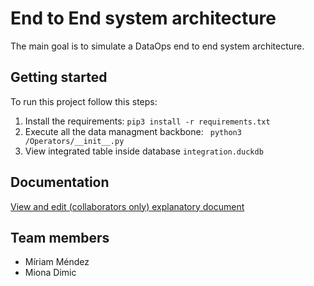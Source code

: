 # End to End system architecture
The main goal is to simulate a DataOps end to end system architecture.

## Getting started
To run this project follow this steps:
1. Install the requirements: ``pip3 install -r requirements.txt``
2. Execute all the data managment backbone: `` python3 /Operators/__init__.py``
3. View integrated table inside database ``integration.duckdb``

## Documentation
[View and edit (collaborators only) explanatory document](https://www.overleaf.com/read/dqzszwwbvscf)

## Team members
* Míriam Méndez
* Miona Dimic
